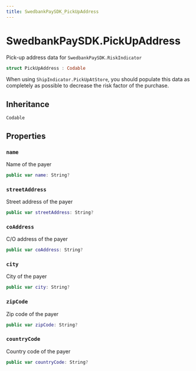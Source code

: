 ```yaml
---
title: SwedbankPaySDK_PickUpAddress
---
```

# SwedbankPaySDK.PickUpAddress

Pick-up address data for `SwedbankPaySDK.RiskIndicator`

``` swift
struct PickUpAddress : Codable 
```

When using `ShipIndicator.PickUpAtStore`, you should populate this data as completely as
possible to decrease the risk factor of the purchase.

## Inheritance

`Codable`

## Properties

### `name`

Name of the payer

``` swift
public var name: String?
```

### `streetAddress`

Street address of the payer

``` swift
public var streetAddress: String?
```

### `coAddress`

C/O address of the payer

``` swift
public var coAddress: String?
```

### `city`

City of the payer

``` swift
public var city: String?
```

### `zipCode`

Zip code of the payer

``` swift
public var zipCode: String?
```

### `countryCode`

Country code of the payer

``` swift
public var countryCode: String?
```
